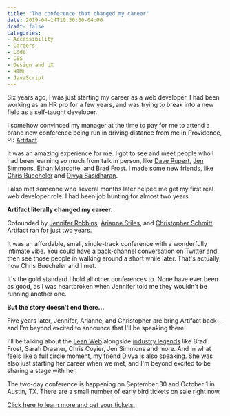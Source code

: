 ```yaml
---
title: "The conference that changed my career"
date: 2019-04-14T10:30:00-04:00
draft: false
categories:
- Accessibility
- Careers
- Code
- CSS
- Design and UX
- HTML
- JavaScript
---
```


Six years ago, I was just starting my career as a web developer. I had been working as an HR pro for a few years, and was trying to break into a new field as a self-taught developer.

I somehow convinced my manager at the time to pay for me to attend a brand new conference being run in driving distance from me in Providence, RI: [Artifact](https://artifactconf.com/).

It was an amazing experience for me. I got to see and meet people who I had been learning so much from talk in person, like [Dave Rupert](https://daverupert.com/), [Jen Simmons](http://jensimmons.com/), [Ethan Marcotte](https://ethanmarcotte.com/), and [Brad Frost](http://bradfrost.com/). I made some new friends, like [Chris Buecheler](https://closebrace.com/) and [Divya Sasidharan](http://shortdiv.com/).

I also met someone who several months later helped me get my first real web developer role. I had been job hunting for almost two years.

**Artifact literally changed my career.**

Cofounded by [Jennifer Robbins](https://www.learningwebdesign.com/), [Arianne Stiles](https://twitter.com/ari4nne), and [Christopher Schmitt](https://twitter.com/teleject), Artifact ran for just two years.

It was an affordable, small, single-track conference with a wonderfully intimate vibe. You could have a back-channel conversation on Twitter and then see those people in walking around a short while later. That's actually how Chris Buecheler and I met.

It's the gold standard I hold all other conferences to. None have ever been as good, as I was heartbroken when Jennifer told me they wouldn't be running another one.

**But the story doesn't end there...**

Five years later, Jennifer, Arianne, and Christopher are bring Artifact back&mdash;and I'm beyond excited to announce that I'll be speaking there!

I'll be talking about the [Lean Web](https://gomakethings.com/the-lean-web-video-from-boston-css/) alongside [industry legends](https://artifactconf.com/speakers/) like Brad Frost, Sarah Drasner, Chris Coyier, Jen Simmons and more. And in what feels like a full circle moment, my friend Divya is also speaking. She was also just starting her career when we met, and I'm beyond excited to be sharing a stage with her.

The two-day conference is happening on September 30 and October 1 in Austin, TX. There are a small number of early bird tickets on sale right now.

[Click here to learn more and get your tickets.](https://artifactconf.com/tickets/)